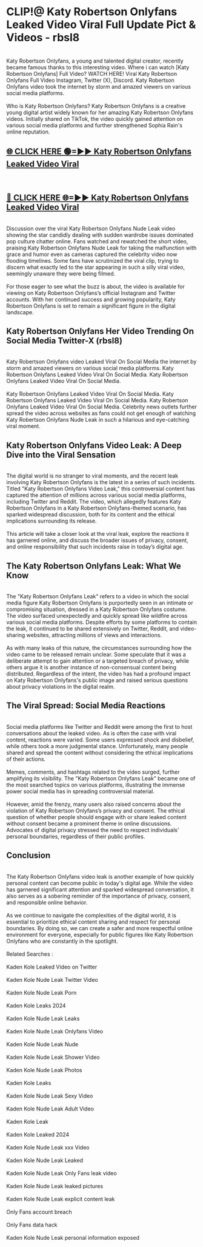 # CLIP!@ Katy Robertson Onlyfans Leaked Video Viral Full Update Pict & Videos - rbsl8
<br>
Katy Robertson Onlyfans, a young and talented digital creator, recently became famous thanks to this interesting video. Where i can watch [Katy Robertson Onlyfans] Full Video? WATCH HERE! Viral Katy Robertson Onlyfans Full Video Instagram, Twitter (X), Discord. Katy Robertson Onlyfans video took the internet by storm and amazed viewers on various social media platforms.
<br><br>
Who is Katy Robertson Onlyfans? Katy Robertson Onlyfans is a creative young digital artist widely known for her amazing Katy Robertson Onlyfans videos. Initially shared on TikTok, the video quickly gained attention on various social media platforms and further strengthened Sophia Rain's online reputation.
<br>
<h2><a href="https://bestclip.site?title=Katy_Robertson_Onlyfans">🌐 CLICK HERE 🟢=►► Katy Robertson Onlyfans Leaked Video Viral</a></h2>
<br>
<h2><a href="https://bestclip.site?title=Katy_Robertson_Onlyfans">🔴 CLICK HERE 🌐=►► Katy Robertson Onlyfans Leaked Video Viral</a></h2>
<br>
Discussion over the viral Katy Robertson Onlyfans Nude Leak video showing the star candidly dealing with sudden wardrobe issues dominated pop culture chatter online. Fans watched and rewatched the short video, praising Katy Robertson Onlyfans Nude Leak for taking the malfunction with grace and humor even as cameras captured the celebrity video now flooding timelines. Some fans have scrutinized the viral clip, trying to discern what exactly led to the star appearing in such a silly viral video, seemingly unaware they were being filmed.
<br><br>
For those eager to see what the buzz is about, the video is available for viewing on Katy Robertson Onlyfans’s official Instagram and Twitter accounts. With her continued success and growing popularity, Katy Robertson Onlyfans is set to remain a significant figure in the digital landscape.
<br>
<h2>Katy Robertson Onlyfans Her Video Trending On Social Media Twitter-X (rbsl8)</h2>
<br>
Katy Robertson Onlyfans video Leaked Viral On Social Media the internet by storm and amazed viewers on various social media platforms. Katy Robertson Onlyfans Leaked Video Viral On Social Media. Katy Robertson Onlyfans Leaked Video Viral On Social Media.
<br><br>
Katy Robertson Onlyfans Leaked Video Viral On Social Media. Katy Robertson Onlyfans Leaked Video Viral On Social Media. Katy Robertson Onlyfans Leaked Video Viral On Social Media. Celebrity news outlets further spread the video across websites as fans could not get enough of watching Katy Robertson Onlyfans Nude Leak in such a hilarious and eye-catching viral moment.
<br>
<h2>Katy Robertson Onlyfans Video Leak: A Deep Dive into the Viral Sensation</h2>
<br>
The digital world is no stranger to viral moments, and the recent leak involving Katy Robertson Onlyfans is the latest in a series of such incidents. Titled "Katy Robertson Onlyfans Video Leak," this controversial content has captured the attention of millions across various social media platforms, including Twitter and Reddit. The video, which allegedly features Katy Robertson Onlyfans in a Katy Robertson Onlyfans-themed scenario, has sparked widespread discussion, both for its content and the ethical implications surrounding its release.
<br><br>
This article will take a closer look at the viral leak, explore the reactions it has garnered online, and discuss the broader issues of privacy, consent, and online responsibility that such incidents raise in today’s digital age.
<br>
<h2>The Katy Robertson Onlyfans Leak: What We Know</h2>
<br>
The "Katy Robertson Onlyfans Leak" refers to a video in which the social media figure Katy Robertson Onlyfans is purportedly seen in an intimate or compromising situation, dressed in a Katy Robertson Onlyfans costume. The video surfaced unexpectedly and quickly spread like wildfire across various social media platforms. Despite efforts by some platforms to contain the leak, it continued to be shared extensively on Twitter, Reddit, and video-sharing websites, attracting millions of views and interactions.
<br><br>
As with many leaks of this nature, the circumstances surrounding how the video came to be released remain unclear. Some speculate that it was a deliberate attempt to gain attention or a targeted breach of privacy, while others argue it is another instance of non-consensual content being distributed. Regardless of the intent, the video has had a profound impact on Katy Robertson Onlyfans's public image and raised serious questions about privacy violations in the digital realm.
<br>
<h2>The Viral Spread: Social Media Reactions</h2>
<br>
Social media platforms like Twitter and Reddit were among the first to host conversations about the leaked video. As is often the case with viral content, reactions were varied. Some users expressed shock and disbelief, while others took a more judgmental stance. Unfortunately, many people shared and spread the content without considering the ethical implications of their actions.
<br><br>
Memes, comments, and hashtags related to the video surged, further amplifying its visibility. The "Katy Robertson Onlyfans Leak" became one of the most searched topics on various platforms, illustrating the immense power social media has in spreading controversial material.
<br><br>
However, amid the frenzy, many users also raised concerns about the violation of Katy Robertson Onlyfans’s privacy and consent. The ethical question of whether people should engage with or share leaked content without consent became a prominent theme in online discussions. Advocates of digital privacy stressed the need to respect individuals' personal boundaries, regardless of their public profiles.
<br>
<h2>Conclusion</h2>
<br>
The Katy Robertson Onlyfans video leak is another example of how quickly personal content can become public in today's digital age. While the video has garnered significant attention and sparked widespread conversation, it also serves as a sobering reminder of the importance of privacy, consent, and responsible online behavior.
<br><br>
As we continue to navigate the complexities of the digital world, it is essential to prioritize ethical content sharing and respect for personal boundaries. By doing so, we can create a safer and more respectful online environment for everyone, especially for public figures like Katy Robertson Onlyfans who are constantly in the spotlight.
<br><br>
Related Searches :
<br><br>
Kaden Kole Leaked Video on Twitter
<br><br>
Kaden Kole Nude Leak Twitter Video
<br><br>
Kaden Kole Nude Leak Porn
<br><br>
Kaden Kole Leaks 2024
<br><br>
Kaden Kole Nude Leak Leaks
<br><br>
Kaden Kole Nude Leak Onlyfans Video
<br><br>
Kaden Kole Nude Leak Nude
<br><br>
Kaden Kole Nude Leak Shower Video
<br><br>
Kaden Kole Nude Leak Photos
<br><br>
Kaden Kole Leaks
<br><br>
Kaden Kole Nude Leak Sexy Video
<br><br>
Kaden Kole Nude Leak Adult Video
<br><br>
Kaden Kole Leak
<br><br>
Kaden Kole Leaked 2024
<br><br>
Kaden Kole Nude Leak xxx Video
<br><br>
Kaden Kole Nude Leak Leaked
<br><br>
Kaden Kole Nude Leak Only Fans leak video
<br><br>
Kaden Kole Nude Leak leaked pictures
<br><br>
Kaden Kole Nude Leak explicit content leak
<br><br>
Only Fans account breach
<br><br>
Only Fans data hack
<br><br>
Kaden Kole Nude Leak personal information exposed